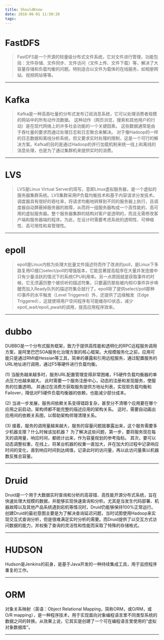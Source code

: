 ```yaml
---
title: ShouldKnow
date: 2016-06-01 11:50:20
tags:
---
```

# FastDFS
>FastDFS是一个开源的轻量级分布式文件系统，它对文件进行管理，功能包括：文件存储、文件同步、文件访问（文件上传、文件下载）等，解决了大容量存储和负载均衡的问题。特别适合以文件为载体的在线服务，如相册网站、视频网站等等。

***

# Kafka
>Kafka是一种高吞吐量的分布式发布订阅消息系统，它可以处理消费者规模的网站中的所有动作流数据。 这种动作（网页浏览，搜索和其他用户的行动）是在现代网络上的许多社会功能的一个关键因素。 这些数据通常是由于吞吐量的要求而通过处理日志和日志聚合来解决。 对于像Hadoop的一样的日志数据和离线分析系统，但又要求实时处理的限制，这是一个可行的解决方案。Kafka的目的是通过Hadoop的并行加载机制来统一线上和离线的消息处理，也是为了通过集群机来提供实时的消费。

***

# LVS
>LVS是Linux Virtual Server的简写，意即Linux虚拟服务器，是一个虚拟的服务器集群系统。LVS集群采用IP负载均衡技术和基于内容请求分发技术。调度器具有很好的吞吐率，将请求均衡地转移到不同的服务器上执行，且调度器自动屏蔽掉服务器的故障，从而将一组服务器构成一个高性能的、高可用的虚拟服务器。整个服务器集群的结构对客户是透明的，而且无需修改客户端和服务器端的程序。为此，在设计时需要考虑系统的透明性、可伸缩性、高可用性和易管理性。

***

# epoll
>epoll是Linux内核为处理大批量文件描述符而作了改进的poll，是Linux下多路复用IO接口select/poll的增强版本，它能显著提高程序在大量并发连接中只有少量活跃的情况下的系统CPU利用率。另一点原因就是获取事件的时候，它无须遍历整个被侦听的描述符集，只要遍历那些被内核IO事件异步唤醒而加入Ready队列的描述符集合就行了。epoll除了提供select/poll那种IO事件的水平触发（Level Triggered）外，还提供了边缘触发（Edge Triggered），这就使得用户空间程序有可能缓存IO状态，减少epoll_wait/epoll_pwait的调用，提高应用程序效率。

***

# dubbo
DUBBO是一个分布式服务框架，致力于提供高性能和透明化的RPC远程服务调用方案，是阿里巴巴SOA服务化治理方案的核心框架。大规模服务化之前，应用可能只是通过RMI或Hessian等工具，简单的暴露和引用远程服务，通过配置服务的URL地址进行调用，通过F5等硬件进行负载均衡。

(1) 当服务越来越多时，服务URL配置管理变得非常困难，F5硬件负载均衡器的单点压力也越来越大。
此时需要一个服务注册中心，动态的注册和发现服务，使服务的位置透明。
并通过在消费方获取服务提供方地址列表，实现软负载均衡和Failover，降低对F5硬件负载均衡器的依赖，也能减少部分成本。

(2) 当进一步发展，服务间依赖关系变得错踪复杂，甚至分不清哪个应用要在哪个应用之前启动，架构师都不能完整的描述应用的架构关系。
这时，需要自动画出应用间的依赖关系图，以帮助架构师理清理关系。

(3) 接着，服务的调用量越来越大，服务的容量问题就暴露出来，这个服务需要多少机器支撑？什么时候该加机器？
为了解决这些问题，第一步，要将服务现在每天的调用量，响应时间，都统计出来，作为容量规划的参考指标。
其次，要可以动态调整权重，在线上，将某台机器的权重一直加大，并在加大的过程中记录响应时间的变化，直到响应时间到达阀值，记录此时的访问量，再以此访问量乘以机器数反推总容量。

***

# Druid 
Druid是一个用于大数据实时查询和分析的高容错、高性能开源分布式系统，旨在快速处理大规模的数据，并能够实现快速查询和分析。尤其是当发生代码部署、机器故障以及其他产品系统遇到宕机等情况时，Druid仍能够保持100%正常运行。创建Druid的最初意图主要是为了解决查询延迟问题，当时试图使用Hadoop来实现交互式查询分析，但是很难满足实时分析的需要。而Druid提供了以交互方式访问数据的能力，并权衡了查询的灵活性和性能而采取了特殊的存储格式。

***


# HUDSON
Hudson是Jenkins的前身，是基于Java开发的一种持续集成工具，用于监控程序重复的工作。

***
# ORM
对象关系映射（英语：Object Relational Mapping，简称ORM，或O/RM，或O/R mapping），是一种程序技术，用于实现面向对象编程语言里不同类型系统的数据之间的转换。从效果上说，它其实是创建了一个可在编程语言里使用的“虚拟对象数据库”。
***

